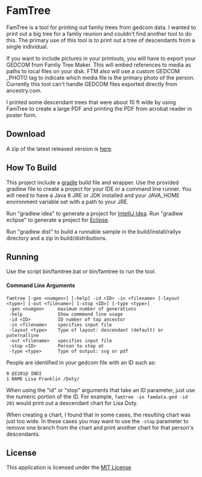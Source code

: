 FamTree
=======

FamTree is a tool for printing out famliy trees from gedcom data. I wanted
to print out a big tree for a famliy reunion and couldn't find another
tool to do this.  The primary use of this tool is to print out a tree of
descendants from a single individual.

If you want to include pictures in your printouts, you will have to
export your GEDCOM from Famliy Tree Maker.  This will embed references
to media as paths to local files on your disk. FTM also will use a custom
GEDCOM _PHOTO tag to indicate which media file is the primary photo
of the person.  Currently this tool can't handle GEDCOM files exported
directly from ancestry.com.

I printed some descendant trees that were about 10 ft wide by using FamTree
to create a large PDF and printing the PDF from acrobat reader in poster
form.

Download
--------
A zip of the latest released version is [here](https://github.com/sappling/rallyx/releases).

How To Build
------------
This project include a [gradle](http://gradle.org) build file and wrapper.
Use the provided gradlew file to create a project for your IDE or a
command line runner.  You will need to have a Java 8 JRE or JDK installed and your
JAVA_HOME environment variable set with a path to your JRE.

Run "gradlew idea" to generate a project for [IntelliJ Idea](https://www.jetbrains.com/idea/).
Run "gradlew eclipse" to generate a project for [Eclipse](https://eclipse.org/ide/).

Run "gradlew dist" to build a runnable sample in the build/install/rallyx
directory and a zip in build/distributions.

Running
-------
Use the script bin/famtree.bat or bin/famtree to run the tool.


#### Command Line Arguments

```
famtree [-gen <numgen>] [-help] -id <ID> -in <filename> [-layout <type>] [-out <filename>] [-stop <ID>] [-type <type>]
 -gen <numgen>     maximum number of generations
 -help             Show commmand line usage
 -id <ID>          ID number of top ancestor
 -in <filename>    specifies input file
 -layout <type>    Type of layout: descendant (default) or paternalline
 -out <filename>   specifies input file
 -stop <ID>        Person to stop at
 -type <type>      Type of output: svg or pdf
```

People are identified in your gedcom file with an ID such as:
```
0 @I201@ INDI
1 NAME Lisa Franklin /Doty/
```
When using the "id" or "stop" arguments that take an ID parameter, just
use the numeric portion of the ID.  For example,
`famtree -in famdata.ged -id 201` would
print out a descendant chart for Lisa Doty.

When creating a chart, I found that in some cases, the resulting chart
was just too wide.  In these cases you may want to use the `-stop` parameter
to remove one branch from the chart and print another chart for that person's
descendants.


License
-------
This application is licensed under the [MIT License](https://opensource.org/licenses/MIT)

